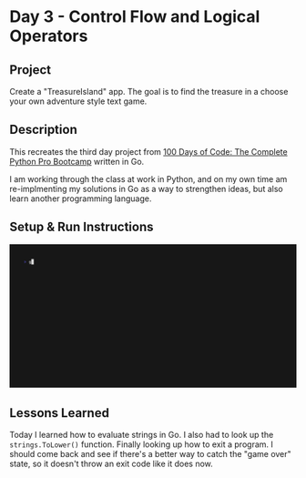 # Day 3 - Control Flow and Logical Operators

## Project
Create a "TreasureIsland" app.  The goal is to find the treasure in a choose your own adventure style text game.

## Description
This recreates the third day project from [100 Days of Code: The Complete Python Pro Bootcamp](https://www.udemy.com/course/100-days-of-code/) written in Go.

I am working through the class at work in Python, and on my own time am re-implmenting my solutions in Go as a way to strengthen ideas, but also learn another programming language.

## Setup & Run Instructions
![Setup Instructions and Readme Video](https://github.com/absenth/100-days-of-code/blob/main/Day-3/extras/treasureisland.gif)

## Lessons Learned
Today I learned how to evaluate strings in Go.  I also had to look up the `strings.ToLower()` function.  Finally looking up how to exit a program.  I should come back and see if there's a better way to catch the "game over" state, so it doesn't throw an exit code like it does now.
